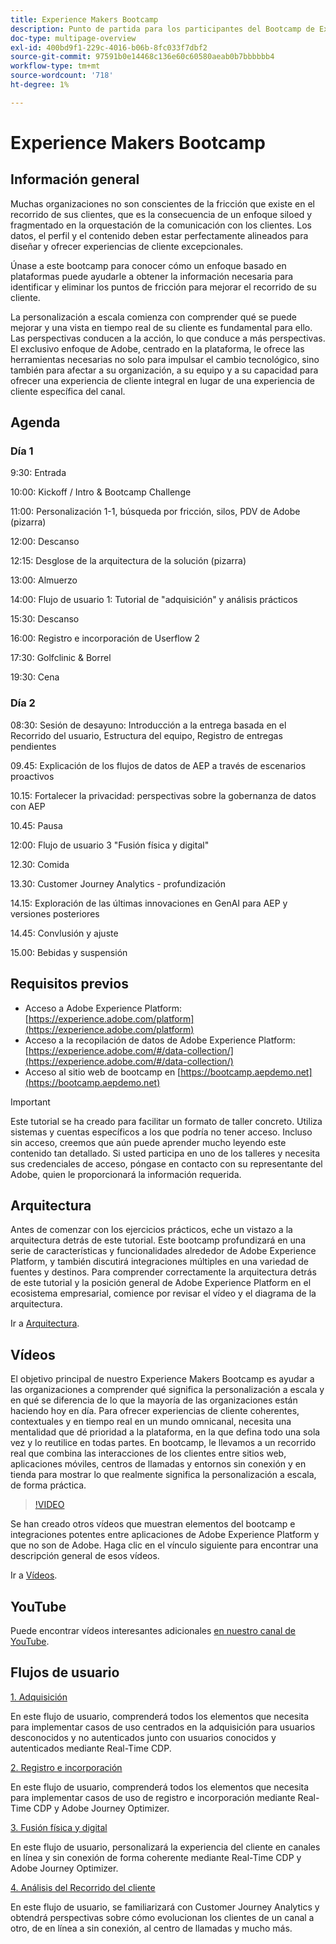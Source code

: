 ```yaml
---
title: Experience Makers Bootcamp
description: Punto de partida para los participantes del Bootcamp de Experience Makers
doc-type: multipage-overview
exl-id: 400bd9f1-229c-4016-b06b-8fc033f7dbf2
source-git-commit: 97591b0e14468c136e60c60580aeab0b7bbbbbb4
workflow-type: tm+mt
source-wordcount: '718'
ht-degree: 1%

---
```


# Experience Makers Bootcamp

## Información general

Muchas organizaciones no son conscientes de la fricción que existe en el recorrido de sus clientes, que es la consecuencia de un enfoque siloed y fragmentado en la orquestación de la comunicación con los clientes. Los datos, el perfil y el contenido deben estar perfectamente alineados para diseñar y ofrecer experiencias de cliente excepcionales.

Únase a este bootcamp para conocer cómo un enfoque basado en plataformas puede ayudarle a obtener la información necesaria para identificar y eliminar los puntos de fricción para mejorar el recorrido de su cliente.

La personalización a escala comienza con comprender qué se puede mejorar y una vista en tiempo real de su cliente es fundamental para ello. Las perspectivas conducen a la acción, lo que conduce a más perspectivas. El exclusivo enfoque de Adobe, centrado en la plataforma, le ofrece las herramientas necesarias no solo para impulsar el cambio tecnológico, sino también para afectar a su organización, a su equipo y a su capacidad para ofrecer una experiencia de cliente integral en lugar de una experiencia de cliente específica del canal.

## Agenda

### Día 1

9:30: Entrada

10:00: Kickoff / Intro &amp; Bootcamp Challenge

11:00: Personalización 1-1, búsqueda por fricción, silos, PDV de Adobe (pizarra)

12:00: Descanso

12:15: Desglose de la arquitectura de la solución (pizarra)

13:00: Almuerzo

14:00: Flujo de usuario 1: Tutorial de &quot;adquisición&quot; y análisis prácticos

15:30: Descanso

16:00: Registro e incorporación de Userflow 2

17:30: Golfclinic &amp; Borrel

19:30: Cena

### Día 2

08:30: Sesión de desayuno: Introducción a la entrega basada en el Recorrido del usuario, Estructura del equipo, Registro de entregas pendientes

09.45: Explicación de los flujos de datos de AEP a través de escenarios proactivos

10.15: Fortalecer la privacidad: perspectivas sobre la gobernanza de datos con AEP

10.45: Pausa

12:00: Flujo de usuario 3 &quot;Fusión física y digital&quot;

12.30: Comida

13.30: Customer Journey Analytics - profundización

14.15: Exploración de las últimas innovaciones en GenAI para AEP y versiones posteriores

14.45: Convlusión y ajuste

15.00: Bebidas y suspensión


## Requisitos previos

- Acceso a Adobe Experience Platform: [https://experience.adobe.com/platform](https://experience.adobe.com/platform)
- Acceso a la recopilación de datos de Adobe Experience Platform: [https://experience.adobe.com/#/data-collection/](https://experience.adobe.com/#/data-collection/)
- Acceso al sitio web de bootcamp en [https://bootcamp.aepdemo.net](https://bootcamp.aepdemo.net)

>[!IMPORTANT]
>
>Este tutorial se ha creado para facilitar un formato de taller concreto. Utiliza sistemas y cuentas específicos a los que podría no tener acceso. Incluso sin acceso, creemos que aún puede aprender mucho leyendo este contenido tan detallado. Si usted participa en uno de los talleres y necesita sus credenciales de acceso, póngase en contacto con su representante del Adobe, quien le proporcionará la información requerida.

## Arquitectura

Antes de comenzar con los ejercicios prácticos, eche un vistazo a la arquitectura detrás de este tutorial. Este bootcamp profundizará en una serie de características y funcionalidades alrededor de Adobe Experience Platform, y también discutirá integraciones múltiples en una variedad de fuentes y destinos. Para comprender correctamente la arquitectura detrás de este tutorial y la posición general de Adobe Experience Platform en el ecosistema empresarial, comience por revisar el vídeo y el diagrama de la arquitectura.

Ir a [Arquitectura](https://experienceleague.adobe.com/docs/platform-learn/comprehensive-technical-tutorial-v22/architecture.html?lang=en).

## Vídeos

El objetivo principal de nuestro Experience Makers Bootcamp es ayudar a las organizaciones a comprender qué significa la personalización a escala y en qué se diferencia de lo que la mayoría de las organizaciones están haciendo hoy en día. Para ofrecer experiencias de cliente coherentes, contextuales y en tiempo real en un mundo omnicanal, necesita una mentalidad que dé prioridad a la plataforma, en la que defina todo una sola vez y lo reutilice en todas partes. En bootcamp, le llevamos a un recorrido real que combina las interacciones de los clientes entre sitios web, aplicaciones móviles, centros de llamadas y entornos sin conexión y en tienda para mostrar lo que realmente significa la personalización a escala, de forma práctica.

>[!VIDEO](https://video.tv.adobe.com/v/345446?quality=12&enable=on)

Se han creado otros vídeos que muestran elementos del bootcamp e integraciones potentes entre aplicaciones de Adobe Experience Platform y que no son de Adobe. Haga clic en el vínculo siguiente para encontrar una descripción general de esos vídeos.

Ir a [Vídeos](https://experienceleague.adobe.com/docs/platform-learn/comprehensive-technical-tutorial-v22/videos.html?lang=en).

## YouTube

Puede encontrar vídeos interesantes adicionales [en nuestro canal de YouTube](https://www.youtube.com/channel/UCUKG2dkZ9pYuZUPebQ21jUw).

## Flujos de usuario

[1. Adquisición ](./uc/uc1/uc1.md)

En este flujo de usuario, comprenderá todos los elementos que necesita para implementar casos de uso centrados en la adquisición para usuarios desconocidos y no autenticados junto con usuarios conocidos y autenticados mediante Real-Time CDP.

[2. Registro e incorporación](./uc/uc2/uc2.md)

En este flujo de usuario, comprenderá todos los elementos que necesita para implementar casos de uso de registro e incorporación mediante Real-Time CDP y Adobe Journey Optimizer.

[3. Fusión física y digital](./uc/uc3/uc3.md)

En este flujo de usuario, personalizará la experiencia del cliente en canales en línea y sin conexión de forma coherente mediante Real-Time CDP y Adobe Journey Optimizer.

[4. Análisis del Recorrido del cliente](./uc/uc4/uc4.md)

En este flujo de usuario, se familiarizará con Customer Journey Analytics y obtendrá perspectivas sobre cómo evolucionan los clientes de un canal a otro, de en línea a sin conexión, al centro de llamadas y mucho más.

